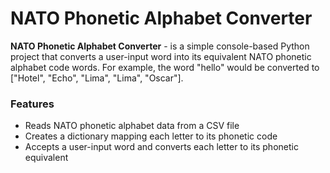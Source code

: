 # NATO Phonetic Alphabet Converter
**NATO Phonetic Alphabet Converter** - is a simple console-based Python project that converts 
a user-input word into its equivalent NATO phonetic alphabet code words. 
For example, the word "hello" would be converted to ["Hotel", "Echo", "Lima", "Lima", "Oscar"].

### Features
+ Reads NATO phonetic alphabet data from a CSV file 
+ Creates a dictionary mapping each letter to its phonetic code 
+ Accepts a user-input word and converts each letter to its phonetic equivalent
